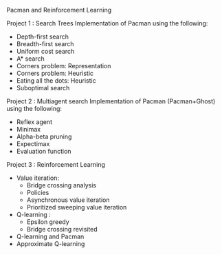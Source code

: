 Pacman and Reinforcement Learning

Project 1 : Search Trees
Implementation of Pacman using the following:
- Depth-first search
- Breadth-first search
- Uniform cost search
- A* search
- Corners problem: Representation
- Corners problem: Heuristic
- Eating all the dots: Heuristic
- Suboptimal search

Project 2 : Multiagent search
Implementation of Pacman (Pacman+Ghost) using the following:
- Reflex agent
- Minimax 
- Alpha-beta pruning
- Expectimax
- Evaluation function

Project 3 : Reinforcement Learning
- Value iteration:
   - Bridge crossing analysis
   - Policies
   - Asynchronous value iteration
   - Prioritized sweeping value iteration
- Q-learning :
   - Epsilon greedy
   - Bridge crossing revisited
- Q-learning and Pacman
- Approximate Q-learning
